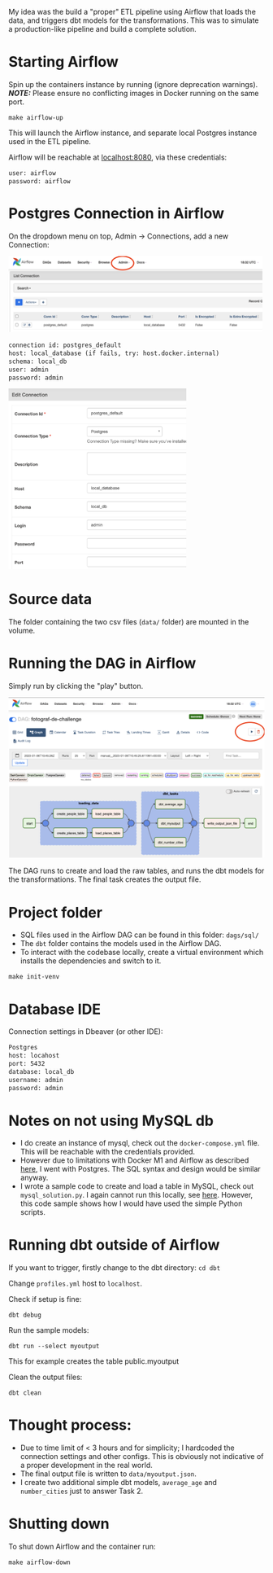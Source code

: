 
My idea was the build a "proper" ETL pipeline using Airflow that loads the data, and triggers dbt models for the transformations. This was to simulate a production-like pipeline and build a complete solution.

# Starting Airflow

Spin up the containers instance by running (ignore deprecation warnings). **_NOTE:_** Please ensure no conflicting images in Docker running on the same port.  
```
make airflow-up
```

This will launch the Airflow instance, and separate local Postgres instance used in the ETL pipeline.

Airflow will be reachable at [localhost:8080](http://localhost:8080), via these credentials:
```
user: airflow
password: airflow
```

# Postgres Connection in Airflow

On the dropdown menu on top, Admin -> Connections, add a new Connection:

<img src="images/adminconn.png"  width="500">

```
connection id: postgres_default
host: local_database (if fails, try: host.docker.internal)
schema: local_db
user: admin
password: admin
```

<img src="images/airflow_ui.png"  width="350">

# Source data

The folder containing the two csv files (`data/` folder) are mounted in the volume.


# Running the DAG in Airflow

Simply run by clicking the "play" button. 

![](images/dag.png)

The DAG runs to create and load the raw tables, and runs the dbt models for the transformations. The final task creates the output file.

# Project folder

* SQL files used in the Airflow DAG can be found in this folder: `dags/sql/`
* The `dbt` folder contains the models used in the Airflow DAG.
* To interact with the codebase locally, create a virtual environment which installs the dependencies and switch to it.

```
make init-venv
```

# Database IDE
Connection settings in Dbeaver (or other IDE):

```
Postgres
host: locahost
port: 5432
database: local_db
username: admin
password: admin
```


# Notes on not using MySQL db

* I do create an instance of mysql, check out the `docker-compose.yml` file. This will be reachable with the credentials provided.
* However due to limitations with Docker M1 and Airflow as described [here](https://github.com/apache/airflow/discussions/25831), I went with Postgres. The SQL syntax and design would be similar anyway.
* I wrote a sample code to create and load a table in MySQL, check out `mysql_solution.py`. I again cannot run this locally, see [here](https://stackoverflow.com/questions/67876857/mysqlclient-wont-install-via-pip-on-macbook-pro-m1-with-latest-version-of-big-s). However, this code sample shows how I would have used the simple Python scripts.


# Running dbt outside of Airflow

If you want to trigger, firstly change to the dbt directory: `cd dbt`

Change `profiles.yml` host to `localhost`.

Check if setup is fine:
```
dbt debug
```

Run the sample models:
```
dbt run --select myoutput
```

This for example creates the table public.myoutput

Clean the output files:
```
dbt clean
```

# Thought process:

* Due to time limit of < 3 hours and for simplicity; I hardcoded the connection settings and other configs. This is obviously not indicative of a proper development in the real world.
* The final output file is written to `data/myoutput.json`.
* I create two additional simple dbt models, `average_age` and `number_cities` just to answer Task 2.

# Shutting down

To shut down Airflow and the container run:

```
make airflow-down
```
